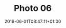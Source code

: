 ---
title: "Photo 06"
date: 2019-06-01T08:47:11+01:00
description: "This is post 6"
photo:
    image: ""
    alttext: "Photo 6 alt text"
    location: "Photo 6 location"
---